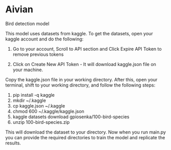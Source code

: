 # Aivian
Bird detection model

This model uses datasets from kaggle.
To get the datasets, open your kaggle account and do the following:

1. Go to your account, Scroll to API section and Click Expire API Token to remove previous tokens

2. Click on Create New API Token - It will download kaggle.json file on your machine.

Copy the kaggle.json file in your working directory.
After this, open your terminal, shift to your working directory, and follow the following steps:
1. pip install -q kaggle
2. mkdir ~/.kaggle
3. cp kaggle.json ~/.kaggle
4. chmod 600 ~/.kaggle/kaggle.json
5. kaggle datasets download gpiosenka/100-bird-species
6. unzip 100-bird-species.zip

This will download the dataset to your directory. Now when you run main.py you can provide the required directories to train the model and replicate the results.
